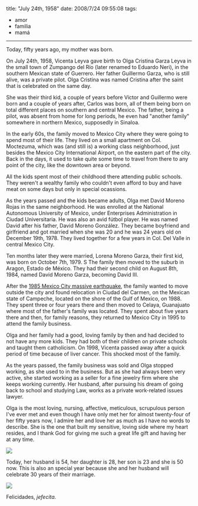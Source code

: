 title: "July 24th, 1958"
date: 2008/7/24 09:55:08
tags:
- amor
- familia
- mamá
---
Today, fifty years ago, my mother was born.

On July 24th, 1958, Vicenta Leyva gave birth to Olga Cristina Garza Leyva in the small town of Zumpango del Río (later renamed to Eduardo Neri), in the southern Mexican state of Guerrero. Her father Guillermo Garza, who is still alive, was a private pilot. Olga Cristina was named Cristina after the saint that is celebrated on the same day.

She was their third kid, a couple of years before Víctor and Guillermo were born and a couple of years after, Carlos was born, all of them being born on total different places on southern and central Mexico. The father, being a pilot, was absent from home for long periods, he even had "another family" somewhere in northern Mexico, supposedly in Sinaloa.

In the early 60s, the family moved to Mexico City where they were going to spend most of their life. They lived on a small apartment on Col. Moctezuma, which was (and still is) a working class neighborhood, just besides the Mexico City International Airport, on the eastern part of the city. Back in the days, it used to take quite some time to travel from there to any point of the city, like the downtown area or beyond.

All the kids spent most of their childhood there attending public schools. They weren't a wealthy family who couldn't even afford to buy and have meat on some days but only in special ocassions.

As the years passed and the kids became adults, Olga met David Moreno Rojas in the same neighborhood. He was enrolled at the National Autonomous University of Mexico, under Enterprises Administration in Ciudad Universitaria. He was also an avid fútbol player. He was named David after his father, David Moreno González. They became boyfriend and girlfriend and got married when she was 20 and he was 24 years old on December 19th, 1978. They lived together for a few years in Col. Del Valle in central Mexico City.

Ten months later they were married, Lorena Moreno Garza, their first kid, was born on October 7th, 1979. S The family then moved to the suburb in Aragon, Estado de México. They had their second child on August 8th, 1984, named David Moreno Garza, becoming David III.

After the <a href="http://en.wikipedia.org/wiki/1985_Mexico_City_earthquake">1985 Mexico City massive earthquake</a>, the family wanted to move outside the city and found relocation in Ciudad del Carmen, on the Mexican state of Campeche, located on the shore of the Gulf of Mexico, on 1988. They spent three or four years there and then moved to Celaya, Guanajuato where most of the father's family was located. They spent about five years there and then, for family reasons, they returned to Mexico City in 1995 to attend the family business.

Olga and her family had a good, loving family by then and had decided to not have any more kids. They had both of their children on private schools and taught them catholicism. On 1998, Vicenta passed away after a quick period of time because of liver cancer. This shocked most of the family.

As the years passed, the family business was sold and Olga stopped working, as she used to in the business. But as she had always been very active, she started working as a seller for a fine jewelry firm where she keeps working currently. Her husband, after pursuing his dream of going back to school and studying Law, works as a private work-related issues lawyer.

Olga is the most loving, nursing, affective, meticulous, scrupulous person I've ever met and even though I have only met her for almost twenty-four of her fifty years now, I admire her and love her as much as I have no words to describe. She is the one that built my sensitive, loving side where my heart resides, and I thank God for giving me such a great life gift and having her at any time.

![](/files/pics/mama.jpg)

Today, her husband is 54, her daughter is 28, her son is 23 and she is 50 now. This is also an special year because she and her husband will celebrate 30 years of their marriage.

![](/files/pics/mamaypapa.jpg)

Felicidades, *jefecita*.
